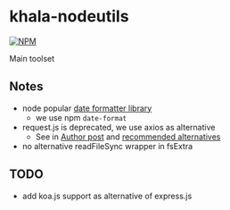 # khala-nodeutils

[![NPM](https://nodei.co/npm/khala-nodeutils.png)](https://nodei.co/npm/khala-nodeutils/)

Main toolset



## Notes
- node popular [date formatter library](https://stackabuse.com/how-to-format-dates-in-javascript/)
    - we use npm `date-format` 
- request.js is deprecated, we use axios as alternative 
    - See in [Author post](https://github.com/request/request/issues/3142)
      and [recommended alternatives](https://github.com/request/request/issues/3143)
- no alternative readFileSync wrapper in fsExtra

## TODO
- add koa.js support as alternative of express.js
